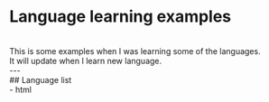 # Language learning examples
<br>
This is some examples when I was learning some of the languages.
<br>
It will update when I learn new language.
<br>
---
<br>
## Language list
<br>
- html
